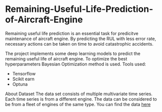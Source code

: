 # Remaining-Useful-Life-Prediction-of-Aircraft-Engine
Remaining useful life prediction is an essential task for predicitve maintenance of aircraft engine. By predicting the RUL with less error rate, necessary actions can be taken on time to avoid catastrophic accidents.

The project implements some deep learning models to predict the remaining useful life of aircraft engine. To optimize the best hyperparameters Bayesian Optimization method is used.
Tools used:
- Tensorflow
- Scikit earn
- Optuna

About Dataset
The data set consists of multiple multivariate time series. Each time series is from a different engine. The data can be considered to be from a fleet of engines of the same type. You can find the data [here](https://www.kaggle.com/datasets/behrad3d/nasa-cmaps)
